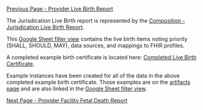 [Previous Page - Provider Live Birth Report](provider_live_birth_report.html)

The Jurisdication Live Birth report is represented by the [Composition - Jurisdication Live Birth Report](StructureDefinition-Composition-jurisdiction-live-birth-report.html).

This [Google Sheet filter view](https://docs.google.com/spreadsheets/d/1bG1EkFnyHZGIdSNJe62R59dF6KXUf8kLUVVJtUlhvbo/edit#gid=2096686200&fvid=1960347836) contains the live birth items noting priority (SHALL, SHOULD, MAY), data sources, and mappings to FHIR profiles.

A completed example birth certificate is located here: [Completed Live Birth Certificate](https://drive.google.com/file/d/1qtEgtuAvY4wrCaeuIJxl5d9TOG8NAFFY/view?usp=sharing).

Example instances have been created for all of the data in the above completed example birth certificate. Those examples are on the [artifacts page](artifacts.html) and are also linked in the [Google Sheet filter view](https://docs.google.com/spreadsheets/d/1bG1EkFnyHZGIdSNJe62R59dF6KXUf8kLUVVJtUlhvbo/edit#gid=2096686200&fvid=1960347836).

[Next Page - Provider Facility Fetal Death Report](provider_facility_fetal_death_report.html)